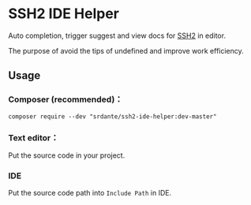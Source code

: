 SSH2 IDE Helper
====================

Auto completion, trigger suggest and view docs for [SSH2](https://www.php.net/manual/en/book.ssh2.php) in editor.

The purpose of avoid the tips of undefined and improve work efficiency.

## Usage
### Composer (recommended)：

    composer require --dev "srdante/ssh2-ide-helper:dev-master"

### Text editor：

Put the source code in your project.

### IDE

Put the source code path into `Include Path` in IDE.
